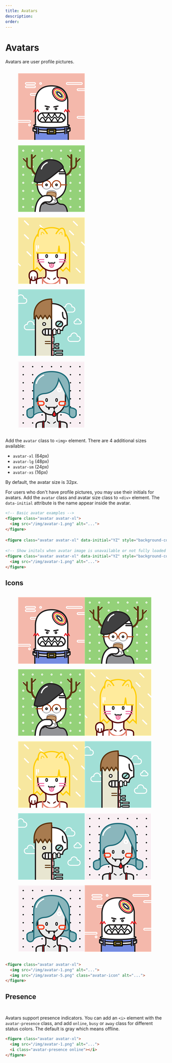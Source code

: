 ```yaml
---
title: Avatars
description: 
order: 
---
```


# Avatars

Avatars are user profile pictures. 

<div class="vp-raw docs-demo columns">
  <div class="column col-6 col-xs-12">
    <figure class="avatar avatar-xl mr-2"><img src="/img/avatar-1.png" alt="Avatar XL"></figure>
    <figure class="avatar avatar-lg mr-2"><img src="/img/avatar-2.png" alt="Avatar LG"></figure>
    <figure class="avatar mr-2"><img src="/img/avatar-3.png" alt="Avatar"></figure>
    <figure class="avatar avatar-sm mr-2"><img src="/img/avatar-4.png" alt="Avatar SM"></figure>
    <figure class="avatar avatar-xs mr-2"><img src="/img/avatar-5.png" alt="Avatar XS"></figure>
  </div>
  <div class="column col-6 col-xs-12">
    <figure class="avatar avatar-xl mr-2" data-initial="YZ"></figure>
    <figure class="avatar avatar-lg mr-2" data-initial="YZ"></figure>
    <figure class="avatar mr-2" data-initial="YZ"></figure>
    <figure class="avatar avatar-sm mr-2" data-initial="YZ"></figure>
    <figure class="avatar avatar-xs mr-2" data-initial="YZ"></figure>
  </div>
</div>

Add the `avatar` class to `<img>` element. There are 4 additional sizes available:

- `avatar-xl` (64px)
- `avatar-lg` (48px)
- `avatar-sm` (24px)
- `avatar-xs` (16px)

By default, the avatar size is 32px.

For users who don't have profile pictures, you may use their initials for avatars. Add the `avatar` class and avatar size class to `<div>` element. The `data-initial` attribute is the name appear inside the avatar.

```html
<!-- Basic avatar examples -->
<figure class="avatar avatar-xl">
  <img src="/img/avatar-1.png" alt="...">
</figure>

<figure class="avatar avatar-xl" data-initial="YZ" style="background-color: #5755d9;"></figure>

<!-- Show initals when avatar image is unavailable or not fully loaded -->
<figure class="avatar avatar-xl" data-initial="YZ" style="background-color: #5755d9;">
  <img src="/img/avatar-1.png" alt="...">
</figure>
```

## Icons

<div class="vp-raw docs-demo columns">
  <div class="column col-6 col-xs-12">
    <figure class="avatar avatar-xl mr-2"><img src="/img/avatar-1.png" alt="Avatar"><img class="avatar-icon" src="/img/avatar-2.png" alt="Avatar"></figure>
    <figure class="avatar avatar-lg mr-2"><img src="/img/avatar-2.png" alt="Avatar"><img class="avatar-icon" src="/img/avatar-3.png" alt="Avatar"></figure>
    <figure class="avatar mr-2"><img src="/img/avatar-3.png" alt="Avatar"><img class="avatar-icon" src="/img/avatar-4.png" alt="Avatar"></figure>
    <figure class="avatar avatar-sm mr-2"><img src="/img/avatar-4.png" alt="Avatar"><img class="avatar-icon" src="/img/avatar-5.png" alt="Avatar"></figure>
    <figure class="avatar avatar-xs"><img src="/img/avatar-5.png" alt="Avatar"><img class="avatar-icon" src="/img/avatar-1.png" alt="Avatar"></figure>
  </div>
</div>

```html
<figure class="avatar avatar-xl">
  <img src="/img/avatar-1.png" alt="...">
  <img src="/img/avatar-5.png" class="avatar-icon" alt="...">
</figure>
```

## Presence

<div class="vp-raw docs-demo columns">
  <div class="column col-6 col-xs-12">
    <figure class="avatar avatar-xl mr-2" data-initial="YZ"><i class="avatar-presence online"></i></figure>
    <figure class="avatar avatar-lg mr-2" data-initial="YZ"><i class="avatar-presence busy"></i></figure>
    <figure class="avatar mr-2" data-initial="YZ"><i class="avatar-presence away"></i></figure>
    <figure class="avatar avatar-sm mr-2" data-initial="YZ"><i class="avatar-presence offline"></i></figure>
    <figure class="avatar avatar-xs mr-2" data-initial="YZ"><i class="avatar-presence online"></i></figure>
  </div>
</div>

Avatars support presence indicators. You can add an `<i>` element with the `avatar-presence` class, and add `online`, `busy` or `away` class for different status colors. The default is gray which means offline.

```html
<figure class="avatar avatar-xl">
  <img src="/img/avatar-1.png" alt="...">
  <i class="avatar-presence online"></i>
</figure>
```

<!-- @see https://github.com/spectre-org/spectre-docs/issues/17 -->
